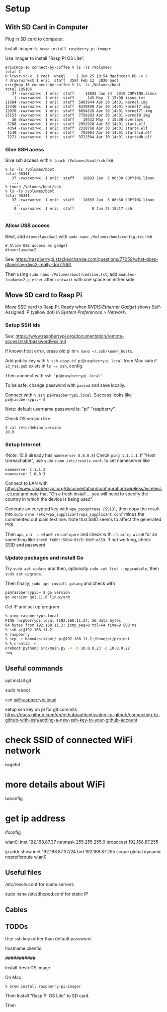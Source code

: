 # Setup

## With SD Card in Computer

Plug in SD card to computer.

Install Imager: `% brew install raspberry-pi-imager`

Use Imager to install "Rasp PI OS Lite".

```
eric@mbp-16 connect-by-coffee % ls -ls /Volumes/
total 7
0 lrwxr-xr-x  1 root  wheel     1 Jun 25 10:54 Macintosh HD -> /
7 drwxrwxrwx@ 1 eric  staff  3584 Feb 12  2020 boot
eric@mbp-16 connect-by-coffee % ls -ls /Volumes/boot
total 105106
   37 -rwxrwxrwx  1 eric  staff     18693 Jun 24  2019 COPYING.linux
    1 -rwxrwxrwx  1 eric  staff      145 May  7 15:00 issue.txt
11684 -rwxrwxrwx  1 eric  staff  5981944 Apr 30 14:01 kernel.img
12346 -rwxrwxrwx  1 eric  staff  6320888 Apr 30 14:01 kernel7.img
13076 -rwxrwxrwx  1 eric  staff  6694528 Apr 30 14:01 kernel7l.img
15153 -rwxrwxrwx  1 eric  staff  7758283 Apr 30 14:01 kernel8.img
   36 drwxrwxrwx  1 eric  staff    18432 May  7 15:00 overlays
 5768 -rwxrwxrwx  1 eric  staff  2952928 Apr 30 14:01 start.elf
 4354 -rwxrwxrwx  1 eric  staff  2228768 Apr 30 14:01 start4.elf
 1549 -rwxrwxrwx  1 eric  staff   793084 Apr 30 14:01 start4cd.elf
 7271 -rwxrwxrwx  1 eric  staff  3722504 Apr 30 14:01 start4db.elf
```

### Give SSH acess

Give ssh access with `% touch /Volumes/boot/ssh` like

```
% ls -ls /Volumes/boot
total 96341
   37 -rwxrwxrwx  1 eric  staff    18693 Jan  5 06:30 COPYING.linux
   ...
% touch /Volumes/boot/ssh
% ls -ls /Volumes/boot
total 96341
   37 -rwxrwxrwx  1 eric  staff    18693 Jan  5 06:30 COPYING.linux
    ...
    0 -rwxrwxrwx  1 eric  staff        0 Jun 25 18:17 ssh
    ...
```

### Allow USB access

Next, add `dtoverlay=dwc2` with `sudo nano /Volumes/boot/config.txt` like

```
# Allow USB access as gadget
dtoverlay=dwc2
```

See: https://raspberrypi.stackexchange.com/questions/77059/what-does-dtoverlay-dwc2-really-do/77061

Then using `sudo nano /Volumes/boot/cmdline.txt`, add `modules-load=dwc2,g_ether` after `rootwait` with one space on either side.

## Move SD card to Rasp Pi

Move SSD card to Rasp Pi. Ready when _RNDIS/Ethernet Gadget_ shows Self-Assigned IP (yellow dot) in _System Preferences > Network_.

### Setup SSH ids

See: https://www.raspberrypi.org/documentation/remote-access/ssh/passwordless.md

If known host error, erase old pi in `% nano ~/.ssh/known_hosts`.

Add public key with `% ssh-copy-id pi@raspberrypi.local` from Mac side if `id_rsa.pub` exists in `ls ~/.ssh`, config.

Then connect with `ssh 'pi@raspberrypi.local'`.

To be safe, change password with `passwd` and save locally.

Connect with `% ssh pi@raspberrypi.local`. Success looks like `pi@raspberrypi:~ $ `

Note: default username password is: "pi" "raspberry".

Check OS version like

```
$ cat /etc/debian_version
10.9
```

### Setup Internet

(Note: 10.9 already has `nameserver 8.8.8.8`)
Check `ping 1.1.1.1`. If "Host Unreachable", use `sudo nano /etc/resolv.conf`. to set nameserver like

```
nameserver 1.1.1.3
nameserver 1.0.0.3

```

Connect to LAN with https://www.raspberrypi.org/documentation/configuration/wireless/wireless-cli.md and note that "On a fresh install ... you will need to specify the country in which the device is being used".

Generate an ecrypted key with `wpa_passphrase {SSID}`, then copy the result into `sudo nano /etc/wpa_supplicant/wpa_supplicant.conf` minus the commented out plain text line. Note that SSID seems to affect the generated PSK.

Then `wpa_cli -i wlan0 reconfigure` and check with `ifconfig wlan0` for an something like `inet6 fe80::58b4:83c5:1bbf:a359`. If not working, check SSID and password.

### Update packages and install Go

Try `sudo apt update` and then, optionally `sudo apt list --upgradable`, then `sudo apt upgrade`.

Then finally, `sudo apt install golang` and check with

```sh
pi@raspberrypi:~ $ go version
go version go1.11.6 linux/arm
```

Get IP and set up program

```sh
% ping raspberrypi.local
PING raspberrypi.local (192.168.11.2): 56 data bytes
64 bytes from 192.168.11.2: icmp_seq=0 ttl=64 time=9.580 ms
% ssh pi@192.168.11.2
% raspberry
% scp -r homeAssistant/ pi@192.168.11.2:/home/pi/project
% % crontab -e
@reboot python3 src/main.py -v -b 10.0.0.23 -p 10.0.0.22
:wq
```

## Useful commands

apt install git

sudo reboot

ssh pi@raspberrypi.local

setup ssh key on pi for git commits
https://docs.github.com/en/github/authenticating-to-github/connecting-to-github-with-ssh/adding-a-new-ssh-key-to-your-github-account

# check SSID of connected WiFi network

iwgetid

# more details about WiFi

iwconfig

# get ip address

ifconfig

wlan0: inet 192.168.87.37 netmask 255.255.255.0 broadcast 192.168.87.255

ip addr show
inet 192.168.87.37/24 brd 192.168.87.255 scope global dynamic noprefixroute wlan0

## Useful files

/etc/resolv.conf for name servers

sudo nano /etc/dhcpcd.conf for static IP

## Cables

## TODOs

Use ssh key rather than default password.

hostname
clientid

###########

Install fresh OS image

On Mac

`% brew install raspberry-pi-imager`

Then Install "Rasp PI OS Lite" to SD card.

Then
